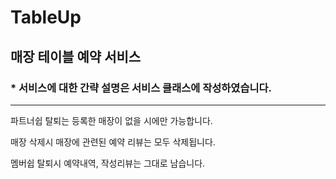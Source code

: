 # TableUp
## 매장 테이블 예약 서비스

### * 서비스에 대한 간략 설명은 서비스 클래스에 작성하였습니다.


------------------------------------------------------
파트너쉽 탈퇴는 등록한 매장이 없을 시에만 가능합니다.

매장 삭제시 매장에 관련된 예약 리뷰는 모두 삭제됩니다.

멤버쉽 탈퇴시 예약내역, 작성리뷰는 그대로 남습니다.

